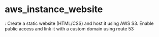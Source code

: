 # aws_instance_website
: Create a static website (HTML/CSS) and host it using AWS S3. Enable public access and link it with a custom domain using route 53
